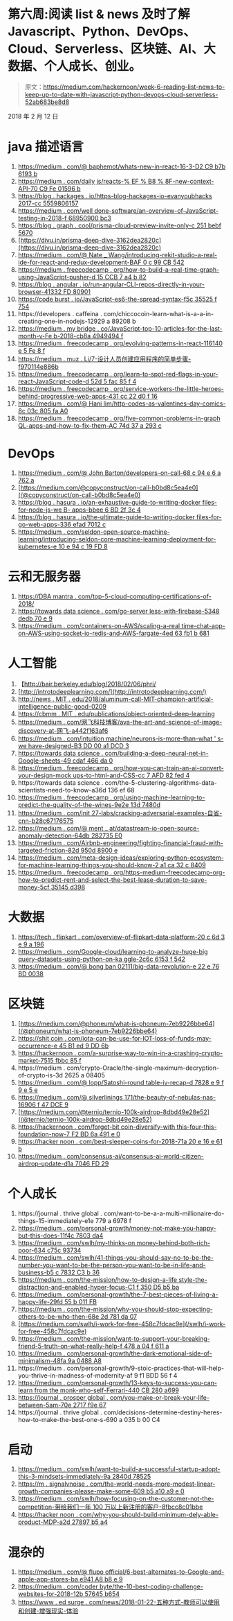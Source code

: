 # 第六周:阅读 list & news 及时了解 Javascript、Python、DevOps、Cloud、Serverless、区块链、AI、大数据、个人成长、创业。

> 原文：<https://medium.com/hackernoon/week-6-reading-list-news-to-keep-up-to-date-with-javascript-python-devops-cloud-serverless-52ab683be8d8>

2018 年 2 月 12 日

# java 描述语言

1.  [https://medium . com/@ baphemot/whats-new-in-react-16-3-D2 C9 b7b 6193 b](/@baphemot/whats-new-in-react-16-3-d2c9b7b6193b)
2.  [https://medium . com/daily js/reacts-% EF % B8 % 8F-new-context-API-70 C9 Fe 01596 b](/dailyjs/reacts-️-new-context-api-70c9fe01596b)
3.  [https://blog . hackages . io/https-blog-hackages-io-evanyoubhacks 2017-cc 5559806157](https://blog.hackages.io/https-blog-hackages-io-evanyoubhack2017-cc5559806157)
4.  [https://medium . com/well done-software/an-overview-of-JavaScript-testing-in-2018-f 68950900 bc3](/welldone-software/an-overview-of-javascript-testing-in-2018-f68950900bc3)
5.  [https://blog . graph . cool/prisma-cloud-preview-invite-only-c 251 bebf 5670](https://blog.graph.cool/prisma-cloud-preview-invite-only-c251bebf5670)
6.  [https://divu.in/prisma-deep-dive-3162dea2820c](https://divu.in/prisma-deep-dive-3162dea2820c)
7.  [https://medium . com/@ Nate _ Wang/introducing-rekit-studio-a-real-ide-for-react-and-redux-development-BAF 0 c 99 CB 542](/@nate_wang/introducing-rekit-studio-a-real-ide-for-react-and-redux-development-baf0c99cb542)
8.  [https://medium . freecodecamp . org/how-to-build-a-real-time-graph-using-JavaScript-pusher-d 15 CCB 7 a4 b 82](https://medium.freecodecamp.org/how-to-build-a-real-time-graph-using-javascript-pusher-d15ccb7a4b82)
9.  [https://blog . angular . io/run-angular-CLI-repos-directly-in-your-browser-41332 FD 80901](https://blog.angular.io/run-angular-cli-repos-directly-in-your-browser-41332fd80901)
10.  [https://code burst . io/JavaScript-es6-the-spread-syntax-f5c 35525 f 754](https://codeburst.io/javascript-es6-the-spread-syntax-f5c35525f754)
11.  https://developers . caffeina . com/chiccocoin-learn-what-is-a-a-in-creating-one-in-nodejs-12929 a 89208 b
12.  [https://medium . my bridge . co/JavaScript-top-10-articles-for-the-last-month-v-Fe b-2018-cb8a 4949494 f](https://medium.mybridge.co/javascript-top-10-articles-for-the-past-month-v-feb-2018-cb8a4949494f)
13.  [https://medium . freecodecamp . org/evolving-patterns-in-react-116140 e 5 Fe 8 f](https://medium.freecodecamp.org/evolving-patterns-in-react-116140e5fe8f)
14.  [https://medium . muz . Li/7-设计人员创建应用程序的简单步骤-f970114e886b](https://medium.muz.li/7-easy-steps-for-designers-to-create-an-app-in-react-f970114e886b)
15.  [https://medium . freecodecamp . org/learn-to-spot-red-flags-in-your-react-JavaScript-code-d 52d 5 fac 85 f 4](https://medium.freecodecamp.org/learn-to-spot-red-flags-in-your-react-javascript-code-d52d5fac85f4)
16.  [https://medium . freecodecamp . org/service-workers-the-little-heroes-behind-progressive-web-apps-431 cc 22 d0 f 16](https://medium.freecodecamp.org/service-workers-the-little-heroes-behind-progressive-web-apps-431cc22d0f16)
17.  [https://medium . com/@ Hani lim/http-codes-as-valentines-day-comics-8c 03c 805 fa A0](/@hanilim/http-codes-as-valentines-day-comics-8c03c805faa0)
18.  [https://medium . freecodecamp . org/five-common-problems-in-graph QL-apps-and-how-to-fix-them-AC 74d 37 a 293 c](https://medium.freecodecamp.org/five-common-problems-in-graphql-apps-and-how-to-fix-them-ac74d37a293c)

# DevOps

1.  [https://medium . com/@ John Barton/developers-on-call-68 c 94 e 6 a 762 a](/@johnbarton/developers-on-call-68c94e6a762a)
2.  [https://medium.com/@copyconstruct/on-call-b0bd8c5ea4e0](/@copyconstruct/on-call-b0bd8c5ea4e0)
3.  [https://blog . hasura . io/an-exhaustive-guide-to-writing-docker files-for-node-js-we B- apps-bbee 6 BD 2f 3c 4](https://blog.hasura.io/an-exhaustive-guide-to-writing-dockerfiles-for-node-js-web-apps-bbee6bd2f3c4)
4.  [https://blog . hasura . io/the-ultimate-guide-to-writing-docker files-for-go-web-apps-336 efad 7012 c](https://blog.hasura.io/the-ultimate-guide-to-writing-dockerfiles-for-go-web-apps-336efad7012c)
5.  [https://medium . com/seldon-open-source-machine-learning/introducing-seldon-core-machine-learning-deployment-for-kubernetes-e 10 e 94 c 19 FD 8](/seldon-open-source-machine-learning/introducing-seldon-core-machine-learning-deployment-for-kubernetes-e10e94c19fd8)

# 云和无服务器

1.  [https://DBA mantra . com/top-5-cloud-computing-certifications-of-2018/](https://dbamantra.com/top-5-cloud-computing-certifications-of-2018/)
2.  [https://towards data science . com/go-server less-with-firebase-5348 dedb 70 e 9](https://towardsdatascience.com/go-serverless-with-firebase-5348dedb70e9)
3.  [https://medium . com/containers-on-AWS/scaling-a-real time-chat-app-on-AWS-using-socket-io-redis-and-AWS-fargate-4ed 63 fb1 b 681](/containers-on-aws/scaling-a-realtime-chat-app-on-aws-using-socket-io-redis-and-aws-fargate-4ed63fb1b681)

# 人工智能

1.  【http://bair.berkeley.edu/blog/2018/02/06/phri/ 
2.  [http://introtodeeplearning.com/](http://introtodeeplearning.com/)
3.  [http://news . MIT . edu/2018/aluminum-call-MIT-champion-artificial-intelligence-public-good-0209](http://news.mit.edu/2018/alumni-call-mit-champion-artificial-intelligence-public-good-0209)
4.  [https://cbmm . MIT . edu/publications/object-oriented-deep-learning](https://cbmm.mit.edu/publications/object-oriented-deep-learning)
5.  [https://medium . com/网飞科技博客/ava-the-art-and-science-of-image-discovery-at-网飞-a442f163af6](/netflix-techblog/ava-the-art-and-science-of-image-discovery-at-netflix-a442f163af6)
6.  [https://medium . com/intuition machine/neurons-is-more-than-what ' s-we have-designed-B3 DD 00 a1 DCD 3](/intuitionmachine/neurons-are-more-complex-than-what-we-have-imagined-b3dd00a1dcd3)
7.  [https://towards data science . com/building-a-deep-neural-net-in-Google-sheets-49 cdaf 466 da 0](https://towardsdatascience.com/building-a-deep-neural-net-in-google-sheets-49cdaf466da0)
8.  [https://medium . freecodecamp . org/how-you-can-train-an-ai-convert-your-design-mock ups-to-html-and-CSS-cc 7 AFD 82 fed 4](https://medium.freecodecamp.org/how-you-can-train-an-ai-to-convert-your-design-mockups-into-html-and-css-cc7afd82fed4)
9.  https://towards data science . com/the-5-clustering-algorithms-data-scientists-need-to-know-a36d 136 ef 68
10.  [https://medium . freecodecamp . org/using-machine-learning-to-predict-the-quality-of-the-wines-9e2e 13d 7480d](https://medium.freecodecamp.org/using-machine-learning-to-predict-the-quality-of-wines-9e2e13d7480d)
11.  [https://medium . com/init 27-labs/cracking-adversarial-examples-自省-cnn-b28c67176575](/init27-labs/tackling-adversarial-examples-introspective-cnn-b28c67176575)
12.  [https://medium . com/@ ment _ at/datastream-io-open-source-anomaly-detection-64db 282735 E0](/@ment_at/datastream-io-open-source-anomaly-detection-64db282735e0)
13.  [https://medium . com/Airbnb-engineering/fighting-financial-fraud-with-targeted-friction-82d 950d 8900 e](/airbnb-engineering/fighting-financial-fraud-with-targeted-friction-82d950d8900e)
14.  [https://medium . com/meta-design-ideas/exploring-python-ecosystem-for-machine-learning-things-you-should-know-2 a1 ca 32 c 8409](/meta-design-ideas/exploring-python-ecosystem-for-machine-learning-things-you-should-know-2a1ca32c8409)
15.  [https://medium . freecodecamp . org/https-medium-freecodecamp-org-how-to-predict-rent-and-select-the-best-lease-duration-to-save-money-5cf 35145 d398](https://medium.freecodecamp.org/https-medium-freecodecamp-org-how-to-predict-rent-and-select-the-best-lease-duration-to-save-money-5cf35145d398)

# 大数据

1.  [https://tech . flipkart . com/overview-of-flipkart-data-platform-20 c 6d 3 e 9 a 196](https://tech.flipkart.com/overview-of-flipkart-data-platform-20c6d3e9a196)
2.  [https://medium . com/Google-cloud/learning-to-analyze-huge-big query-datasets-using-python-on-ka ggle-2c6c 6153 f 542](/google-cloud/learning-to-analyze-huge-bigquery-datasets-using-python-on-kaggle-2c6c6153f542)
3.  [https://medium . com/@ bong ban 02111/big-data-revolution-e 22 e 76 BD 0038](/@bongban02111/big-data-revolution-e22e76bd0038)

# 区块链

1.  [https://medium.com/@phoneum/what-is-phoneum-7eb9226bbe64](/@phoneum/what-is-phoneum-7eb9226bbe64)
2.  [https://shit coin . com/iota-can-be-use-for-IOT-loss-of-funds-may-occurrence-e 45 B1 ed 9 DD 6b](https://shitcoin.com/iota-cannot-be-used-for-iot-loss-of-funds-may-occur-e45b1ed9dd6b)
3.  [https://hackernoon . com/a-surprise-way-to-win-in-a-crashing-crypto-market-7515 fbbc 85 f](https://hackernoon.com/a-surprising-way-to-win-in-a-crashing-crypto-market-7515fbbc85f)
4.  https://medium . com/crypto-Oracle/the-single-maximum-decryption-of-crypto-is-3d 2625 a 08405
5.  [https://medium . com/@ lopp/Satoshi-round table-iv-recap-d 7828 e 9 f 9 e 5 e](/@lopp/satoshi-roundtable-iv-recap-d7828e9f9e5e)
6.  [https://medium . com/@ silverlinings 171/the-beauty-of-nebulas-nas-16906 f 47 DCE 9](/@silverlinings171/the-beauty-of-nebulas-nas-16906f47dce9)
7.  [https://medium.com/@ternio/ternio-100k-airdrop-8dbd49e28e52](/@ternio/ternio-100k-airdrop-8dbd49e28e52)
8.  [https://hackernoon . com/forget-bit coin-diversify-with this-four-this-foundation-now-7 F2 BD 6a 491 e 0](https://hackernoon.com/forget-bitcoin-diversify-with-these-four-cryptocurrencies-now-7f2bd6a491e0)
9.  [https://hacker noon . com/best-sleeper-coins-for-2018-71a 20 e 16 e 61 b](https://hackernoon.com/best-sleeper-coins-for-2018-71a20e16e61b)
10.  [https://medium . com/consensus-ai/consensus-ai-world-citizen-airdrop-update-d1a 7046 FD 29](/consensus-ai/consensus-ai-world-citizen-airdrop-update-d1a7046fd29)

# 个人成长

1.  https://journal . thrive global . com/want-to-be-a-a-multi-millionaire-do-things-15-immediately-e1e 779 a 6978 f
2.  [https://medium . com/personal-growth/money-not-make-you-happy-but-this-does-11f4c 7803 da4](/personal-growth/money-doesnt-make-you-happy-but-this-does-11f4c7803da4)
3.  [https://medium . com/swlh/my-thinks-on money-behind-both-rich-poor-634 c75c 93734](/swlh/my-thoughts-on-money-after-being-both-rich-and-poor-634c75c93734)
4.  [https://medium . com/swlh/41-things-you-should-say-no-to-be-the-number-you-want-to-be-the-person-you-want-to-be-in-life-and-business-b5 c 7832 C3 b 36](/swlh/41-things-you-should-say-no-to-to-become-the-person-you-want-to-be-in-life-and-business-b5c7832c3b36)
5.  [https://medium . com/the-mission/how-to-design-a-life style-the-distraction-and-enabled-hyper-focus-C1 f 350 D5 b5 ba](/the-mission/how-to-design-a-lifestyle-that-eliminates-distraction-and-enables-hyper-focus-c1f350d5b5ba)
6.  [https://medium . com/personal-growth/the-7-best-pieces-of-living-a-happy-life-29fd 55 b 011 FB](/personal-growth/the-7-best-pieces-of-advice-for-living-a-happy-life-29fd55b011fb)
7.  [https://medium . com/the-mission/why-you-should-stop-expecting-others-to-be-who-then-68e 2d 781 da 07](/the-mission/why-you-should-stop-expecting-others-to-be-who-theyre-not-68e2d781da07)
8.  [https://medium.com/swlh/i-work-for-free-458c7fdcac9e](/swlh/i-work-for-free-458c7fdcac9e)
9.  [https://medium . com/the-mission/want-to-support-your-breaking-friend-5-truth-on-what-really-help-f 478 a 04 f 611 a](/the-mission/want-to-support-your-grieving-friend-5-truths-about-what-really-helps-f478a04f611a)
10.  [https://medium . com/personal-growth/the-dark-emotional-side-of-minimalism-48fa 9a 0488 A8](/personal-growth/the-dark-emotional-side-of-minimalism-48fa9a0488a8)
11.  https://medium . com/personal-growth/9-stoic-practices-that-will-help-you-thrive-in-madness-of-modernity-af 9 f1 BDD 56 f 4
12.  [https://medium . com/personal-growth/13-keys-to-success-you-can-learn from the monk-who-self-Ferrari-440 CB 280 a699](/personal-growth/13-keys-to-success-you-can-learn-from-the-monk-who-sold-his-ferrari-440cb280a699)
13.  [https://journal . prosper global . com/you-make-or-break-your-life-between-5am-70e 2717 f9e 67](https://journal.thriveglobal.com/you-make-or-break-your-life-between-5-7-am-70e2717f9e67)
14.  https://journal . thrive global . com/decisions-determine-destiny-heres-how-to-make-the-best-one-s-690 a 035 b 00 C4

# 启动

1.  [https://medium . com/swlh/want-to-build-a-successful-startup-adopt-this-3-mindsets-immediately-9a 2840d 78525](/swlh/want-to-build-a-successful-startup-adopt-these-3-mindsets-immediately-9a2840d78525)
2.  [https://m . signalvnoise . com/the-world-needs-more-modest-linear-growth-companies-please-make-some-609 b5 a10 a9 e 0](https://m.signalvnoise.com/the-world-needs-more-modest-linear-growth-companies-please-make-some-609b5a10a9e0)
3.  [https://medium . com/swlh/how-focusing-on-the-customer-not-the-competition-带给我们一年 100 万以上新注册的客户-8fbcc8c01bbe](/swlh/how-focusing-on-the-customer-not-the-competition-brought-us-over-1-million-new-signups-in-a-year-8fbcc8c01bbe)
4.  [https://hacker noon . com/why-you-should-build-minimum-dely-able-product-MDP-a2d 27897 b5 a4](https://hackernoon.com/why-you-should-build-minimum-delight-able-product-mdp-a2d27897b5a4)

# 混杂的

1.  [https://medium . com/@ flupo official/6-best-alternates-to-Google-and-apple-app-stores-ba e941 A8 b8 e 9](/@fluperofficial/6-best-alternates-to-google-and-apple-app-stores-bae941a8b8e9)
2.  [https://medium . com/coder byte/the-10-best-coding-challenge-websites-for-2018-12b 57645 b654](/coderbyte/the-10-best-coding-challenge-websites-for-2018-12b57645b654)
3.  [https://www . ed surge . com/news/2018-01-22-五种方式-教师可以使用和创建-增强现实-体验](https://www.edsurge.com/news/2018-01-22-five-ways-teachers-can-use-and-create-augmented-reality-experiences)